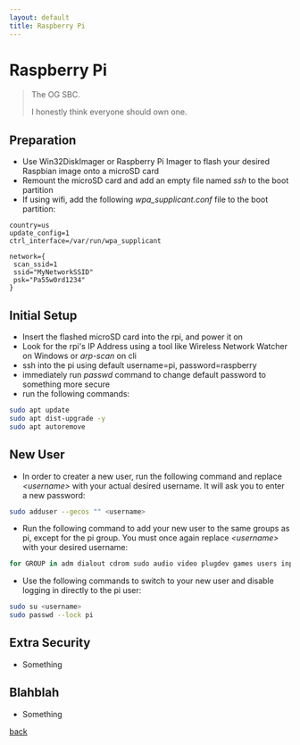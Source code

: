 ```yaml
---
layout: default
title: Raspberry Pi
---
```


# Raspberry Pi

> The OG SBC.
> 
> I honestly think everyone should own one.

## Preparation
*   Use Win32DiskImager or Raspberry Pi Imager to flash your desired Raspbian image onto a microSD card
*   Remount the microSD card and add an empty file named *ssh* to the boot partition
*   If using wifi, add the following *wpa_supplicant.conf* file to the boot partition: 

```
country=us
update_config=1
ctrl_interface=/var/run/wpa_supplicant

network={
 scan_ssid=1
 ssid="MyNetworkSSID"
 psk="Pa55w0rd1234"
}
```

## Initial Setup
*   Insert the flashed microSD card into the rpi, and power it on
*   Look for the rpi's IP Address using a tool like Wireless Network Watcher on Windows or *arp-scan* on cli
*   ssh into the pi using default username=pi, password=raspberry
*   immediately run *passwd* command to change default password to something more secure
*   run the following commands:
```bash
sudo apt update
sudo apt dist-upgrade -y
sudo apt autoremove
```

## New User
*   In order to creater a new user, run the following command and replace *&lt;username&gt;* with your actual desired username. It will ask you to enter a new password:
```bash
sudo adduser --gecos "" <username>
```
*   Run the following command to add your new user to the same groups as pi, except for the pi group. You must once again replace *&lt;username&gt;* with your desired username:
```bash
for GROUP in adm dialout cdrom sudo audio video plugdev games users input netdev spi i2c gpio; do sudo adduser <username> $GROUP; done
```
*   Use the following commands to switch to your new user and disable logging in directly to the pi user:
```bash
sudo su <username>
sudo passwd --lock pi
```

## Extra Security
*   Something

## Blahblah
*   Something

[back](../)

